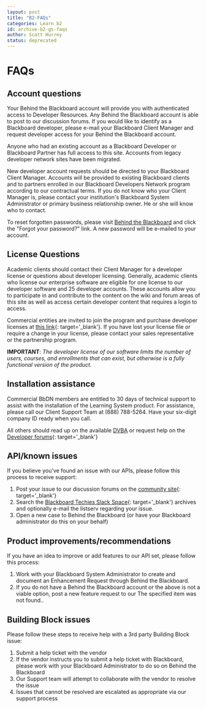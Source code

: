 ```yaml
---
layout: post
title: "B2-FAQs"
categories: Learn b2
id: archive-b2-gs-faqs
author: Scott Hurrey
status: deprecated
---
```


# FAQs

## Account questions

Your Behind the Blackboard account will provide you with authenticated access
to Developer Resources. Any Behind the Blackboard account is able to post to
our discussion forums. If you would like to identify as a Blackboard
developer, please e-mail your Blackboard Client Manager and request developer
access for your Behind the Blackboard account.

Anyone who had an existing account as a Blackboard Developer or Blackboard
Partner has full access to this site. Accounts from legacy developer network
sites have been migrated.

New developer account requests should be directed to your Blackboard Client
Manager. Accounts will be provided to existing Blackboard clients and to
partners enrolled in our Blackboard Developers Network program according to
our contractual terms. If you do not know who your Client Manager is, please
contact your institution's Blackboard System Administrator or primary business
relationship owner. He or she will know who to contact.

To reset forgotten passwords, please visit [Behind the
Blackboard](https://behind.blackboard.com/) and click the "Forgot
your password?" link. A new password will be e-mailed to your account.

## License Questions

Academic clients should contact their Client Manager for a developer license
or questions about developer licensing. Generally, academic clients who
license our enterprise software are eligible for one license to our developer
software and 25 developer accounts. These accounts allow you to participate in
and contribute to the content on the wiki and forum areas of this site as well
as access certain developer content that requires a login to access.

Commercial entities are invited to join the program and purchase developer
licenses at [this link](https://www.blackboard.com/Platforms/Learn/Extensions/Partnerships-Program.aspx){: target='\_blank'}. If you have lost your license file or require a change in
your license, please contact your sales representative or the partnership
program.

**IMPORTANT**: _The developer license of our software limits the number of users, courses, and enrollments that can exist, but otherwise is a fully functional version of the product._

## Installation assistance

Commercial BbDN members are entitled to 30 days of technical support to assist
with the installation of the Learning System product. For assistance, please
call our Client Support Team at (888) 788-5264. Have your six-digit company ID
ready when you call.

All others should read up on the available [DVBA](/rest-apis/learn/sandbox/what-is-dvba) or request help on the [Developer forums](https://community.blackboard.com/developers){: target='\_blank'}

## API/known issues

If you believe you've found an issue with our APIs, please follow this process
to receive support:

1. Post your issue to our discussion forums on the [community site](https://community.blackboard.com/developers){: target='\_blank'}
2. Search the [Blackboard Techies Slack Space](https://blackboardtechies.s;ack.com){: target='\_blank'} archives and optionally e-mail the listserv regarding your issue.
3. Open a new case to Behind the Blackboard (or have your Blackboard administrator do this on your behalf)

## Product improvements/recommendations

If you have an idea to improve or add features to our API set, please follow
this process:

1. Work with your Blackboard System Administrator to create and document an Enhancement Request through Behind the Blackboard.
2. If you do not have a Behind the Blackboard account or the above is not a viable option, post a new feature request to our The specified item was not found..

## Building Block issues

Please follow these steps to receive help with a 3rd party Building Block
issue:

1. Submit a help ticket with the vendor
2. If the vendor instructs you to submit a help ticket with Blackboard, please work with your Blackboard Administrator to do so on Behind the Blackboard
3. Our Support team will attempt to collaborate with the vendor to resolve the issue
4. Issues that cannot be resolved are escalated as appropriate via our support process
